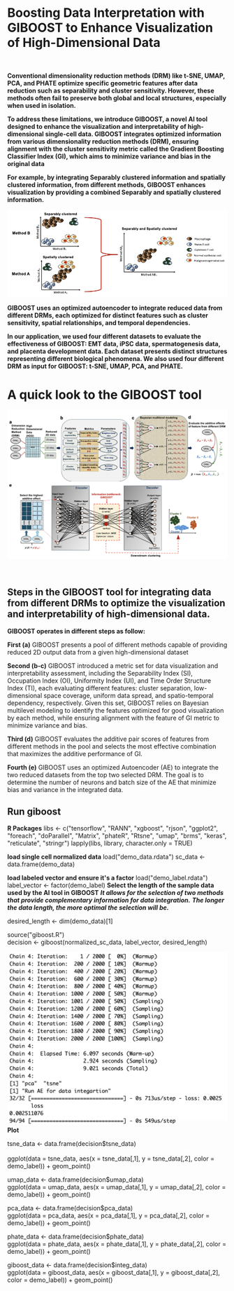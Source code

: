 
# Boosting Data Interpretation with GIBOOST to Enhance Visualization of High-Dimensional Data

$~~$

**Conventional dimensionality reduction methods (DRM) like t-SNE, UMAP, PCA, and PHATE optimize specific geometric features after data reduction such as separability and cluster sensitivity. However, these methods often fail to preserve both global and local structures, especially when used in isolation.**

**To address these limitations, we introduce GIBOOST, a novel AI tool designed to enhance the visualization and interpretability of high-dimensional single-cell data. GIBOOST integrates optimized information from various dimensionality reduction methods (DRM), ensuring alignment with the cluster sensitivity metric called the Gradient Boosting Classifier Index (GI), which aims to minimize variance and bias in the original data**

**For example, by integrating Separably clustered information and spatially clustered information, from different methods, GIBOOST enhances visualization by providing a combined Separably and spatially clustered information.**

![](Figure/Figure_1.png)

**GIBOOST uses an optimized autoencoder to integrate reduced data from different DRMs, each optimized for distinct features such as cluster sensitivity, spatial relationships, and temporal dependencies.**

**In our application, we used four different datasets to evaluate the effectiveness of GIBOOST: EMT data, iPSC data, spermatogenesis data, and placenta development data. Each dataset presents distinct structures representing different biological phenomena. We also used four different DRM as input for GIBOOST: t-SNE, UMAP, PCA, and PHATE.**

# A quick look to the GIBOOST tool

![](Figure/Figure_2.png)

$~~$

## Steps in the GIBOOST tool for integrating data from different DRMs to optimize the visualization and interpretability of high-dimensional data.

**GIBOOST operates in different steps as follow:**

**First (a)** GIBOOST presents a pool of different methods capable of providing reduced 2D output data from a given high-dimensional dataset

**Second (b-c)** GIBOOST introduced a metric set for data visualization and interpretability assessment, including the Separability Index (SI), Occupation Index (OI), Uniformity Index (UI), and Time Order Structure Index (TI), each evaluating different features: cluster separation, low-dimensional space coverage, uniform data spread, and spatio-temporal dependency, respectively. Given this set, GIBOOST relies on Bayesian multilevel modeling to identify the features optimized for good visualization by each method, while ensuring alignment with the feature of GI metric to minimize variance and bias.

**Third (d)** GIBOOST evaluates the additive pair scores of features from different methods in the pool and selects the most effective combination that maximizes the additive performance of GI.

**Fourth (e)** GIBOOST uses an optimized Autoencoder (AE) to integrate the two reduced datasets from the top two selected DRM. The goal is to determine the number of neurons and batch size of the AE that minimize bias and variance in the integrated data.

## Run giboost

**R Packages**
libs <- c("tensorflow", "RANN", "xgboost", "rjson", "ggplot2", "foreach", "doParallel", "Matrix", "phateR",
          "Rtsne", "umap", "brms", "keras", "reticulate", "stringr")
lapply(libs, library, character.only = TRUE)

**load single cell normalized data**
load("demo_data.rdata")
sc_data <- data.frame(demo_data)

**load labeled vector and ensure it's a factor**
load("demo_label.rdata")
label_vector <- factor(demo_label)
**Select the length of the sample data used by the AI tool in GIBOOST**
***It allows for the selection of two methods that provide complementary information for data integration.***
***The longer the data length, the more optimal the selection will be.*** <br/>

desired_length <- dim(demo_data)[1] <br/>

source("giboost.R")<br/>
decision <- giboost(normalized_sc_data, label_vector, desired_length)<br/>

![](Figure/Figure_3.png)
**Plot**

tsne_data <- data.frame(decision$tsne_data) <br/>  
ggplot(data = tsne_data, aes(x = tsne_data[,1], y = tsne_data[,2], color = demo_label)) + geom_point()<br/>

umap_data <- data.frame(decision$umap_data)<br/>
ggplot(data = umap_data, aes(x = umap_data[,1], y = umap_data[,2], color = demo_label)) + geom_point()<br/>

pca_data <- data.frame(decision$pca_data)<br/>
ggplot(data = pca_data, aes(x = pca_data[,1], y = pca_data[,2], color = demo_label)) + geom_point()<br/>

phate_data <- data.frame(decision$phate_data)<br/>
ggplot(data = phate_data, aes(x = phate_data[,1], y = phate_data[,2], color = demo_label)) + geom_point()<br/>

giboost_data <- data.frame(decision$integ_data)<br/>
ggplot(data = giboost_data, aes(x = giboost_data[,1], y = giboost_data[,2], color = demo_label)) + geom_point()<br/>
